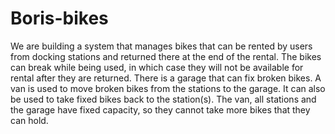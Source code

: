 Boris-bikes
===========
We are building a system that manages bikes that can be rented by users from docking 
stations and returned there at the end of the rental. The bikes can break while being used, 
in which case they will not be available for rental after they are returned. 
There is a garage that can fix broken bikes. A van is used to move broken bikes from 
the stations to the garage. It can also be used to take fixed bikes back to the station(s). 
The van, all stations and the garage have fixed capacity, so they cannot take more bikes that they can hold.
